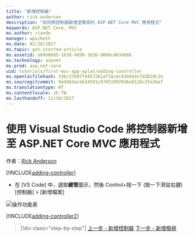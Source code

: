```yaml
---
title: "新增控制器"
author: rick-anderson
description: "如何將控制器新增至簡易的 ASP.NET Core MVC 應用程式"
keywords: ASP.NET Core, MVC
ms.author: riande
manager: wpickett
ms.date: 02/28/2017
ms.topic: get-started-article
ms.assetid: e04b6665-1638-4d99-1636-d666c4634666
ms.technology: aspnet
ms.prod: asp.net-core
uid: tutorials/first-mvc-app-xplat/adding-controller
ms.openlocfilehash: 33bc37b07f4457281af3acec43e0a3c7d382dc1e
ms.sourcegitcommit: 9a9483aceb34591c97451997036a9120c3fe2baf
ms.translationtype: HT
ms.contentlocale: zh-TW
ms.lasthandoff: 11/10/2017
---
```

# <a name="adding-a-controller-to-a-aspnet-core-mvc-app-with-visual-studio-code"></a>使用 Visual Studio Code 將控制器新增至 ASP.NET Core MVC 應用程式

作者：[Rick Anderson](https://twitter.com/RickAndMSFT)

[!INCLUDE[adding-controller](../../includes/mvc-intro/adding-controller1.md)]

* 在 [VS Code] 中，選取**總管**圖示，然後 Control+按一下 (按一下滑鼠右鍵) [控制器] > [新增檔案]

 ![操作功能表](adding-controller/_static/new_file.png)

[!INCLUDE[adding-controller2](../../includes/mvc-intro/adding-controller2.md)]

>[!div class="step-by-step"]
[上一步 - 新增控制器](start-mvc.md)
[下一步 - 新增檢視](adding-view.md)  
